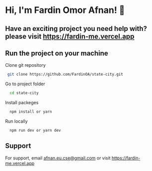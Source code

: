 
# Hi, I'm Fardin Omor Afnan! 👋 
## Have an exciting project you need help with? please visit https://fardin-me.vercel.app 


## Run the project on your machine

Clone git repository

```bash
 git clone https://github.com/FardinOA/state-city.git
```
Go to project folder

```bash
  cd state-city
```

Install packeges

```bash
  npm install or yarn
```



Run locally

```bash
  npm run dev or yarn dev
```
## Support

For support, email afnan.eu.cse@gmail.com or visit https://fardin-me.vercel.app

